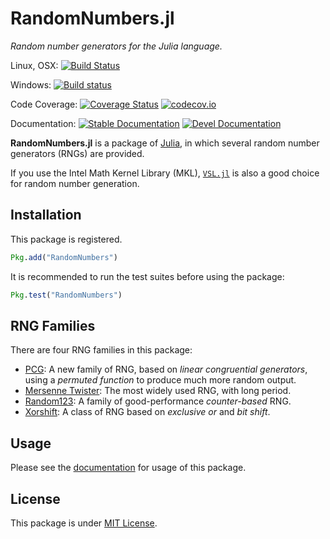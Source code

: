 # RandomNumbers.jl
*Random number generators for the Julia language.*

Linux, OSX:
[![Build Status](https://travis-ci.org/sunoru/RandomNumbers.jl.svg?branch=master)](https://travis-ci.org/sunoru/RandomNumbers.jl)

Windows:
[![Build status](https://ci.appveyor.com/api/projects/status/xlkbmyasu096a34l?svg=true)](https://ci.appveyor.com/project/sunoru/randomnumbers-jl)

Code Coverage:
[![Coverage Status](https://coveralls.io/repos/sunoru/RandomNumbers.jl/badge.svg?branch=master&service=github)](https://coveralls.io/github/sunoru/RandomNumbers.jl?branch=master)
[![codecov.io](http://codecov.io/github/sunoru/RandomNumbers.jl/coverage.svg?branch=master)](http://codecov.io/github/sunoru/RandomNumbers.jl?branch=master)

Documentation:
[![Stable Documentation](https://img.shields.io/badge/docs-stable-blue.svg)](https://sunoru.github.io/RandomNumbers.jl/stable/)
[![Devel Documentation](https://img.shields.io/badge/docs-dev-blue.svg)](https://sunoru.github.io/RandomNumbers.jl/dev/)

**RandomNumbers.jl** is a package of [Julia](http://julialang.org/), in which several random number generators (RNGs)
are provided.

If you use the Intel Math Kernel Library (MKL), [`VSL.jl`](https://github.com/sunoru/VSL.jl) is also a good
choice for random number generation.

## Installation

This package is registered.
```julia
Pkg.add("RandomNumbers")
```
It is recommended to run the test suites before using the package:
```julia
Pkg.test("RandomNumbers")
```

## RNG Families

There are four RNG families in this package:

- [PCG](http://sunoru.github.io/RandomNumbers.jl/stable/man/pcg/):
    A new family of RNG, based on *linear congruential generators*, using a *permuted function* to produce much
    more random output.
- [Mersenne Twister](http://sunoru.github.io/RandomNumbers.jl/stable/man/mersenne-twisters/):
    The most widely used RNG, with long period.
- [Random123](http://sunoru.github.io/RandomNumbers.jl/stable/man/random123/):
    A family of good-performance *counter-based* RNG.
- [Xorshift](http://sunoru.github.io/RandomNumbers.jl/stable/man/xorshifts/):
    A class of RNG based on *exclusive or* and *bit shift*.

## Usage

Please see the [documentation](http://sunoru.github.io/RandomNumbers.jl/stable/man/basics/) for usage of this package.

## License

This package is under [MIT License](./LICENSE.md).

